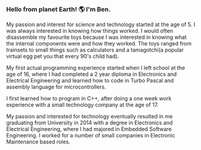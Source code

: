 ### Hello from planet Earth! 🌎 I'm Ben. 

My passion and interest for science and technology started at the age of 5. I was always interested in knowing how things worked. I would often disassemble my favourite toys because I was interested in knowing what the internal components were and how they worked. The toys ranged from trainsets to small things such as calculators and a tamagotchi(a popular virtual egg pet you that every 90's child had). 

My first actual programming experience started when I left school at the age of 16, where I had completed a 2 year diploma in Electronics and Electrical Engineering and learned how to code in Turbo Pascal and assembly language for microcontrollers. 

I first learned how to program in C++, after doing a one week work experience with a small technology company at the age of 17. 

My passion and interested for technology eventually resulted in me graduating from University in 2014 with a degree in Electronics and Electrical Engineering, where I had majored in Embedded Software Engineering. I worked for a number of small companies in Electronic Maintenance based roles.  


<!--
**bendabin/bendabin** is a ✨ _special_ ✨ repository because its `README.md` (this file) appears on your GitHub profile.

Here are some ideas to get you started:

- 🔭 I’m currently working on ...
- 🌱 I’m currently learning ...
- 👯 I’m looking to collaborate on ...
- 🤔 I’m looking for help with ...
- 💬 Ask me about ...
- 📫 How to reach me: ...
- 😄 Pronouns: ...
- ⚡ Fun fact: ...
-->
